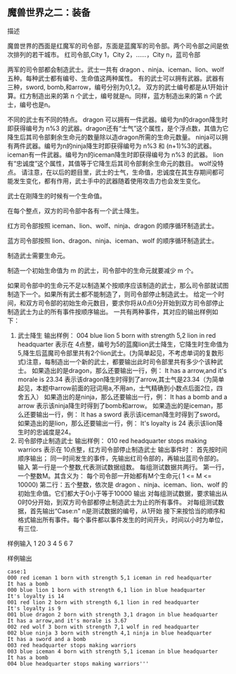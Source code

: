 魔兽世界之二：装备
---
描述

魔兽世界的西面是红魔军的司令部，东面是蓝魔军的司令部。两个司令部之间是依次排列的若干城市。
红司令部,City 1，City 2，……，City n，蓝司令部

两军的司令部都会制造武士。武士一共有 dragon 、ninja、iceman、lion、wolf 五种。每种武士都有编号、生命值这两种属性。
有的武士可以拥有武器。武器有三种，sword, bomb,和arrow，编号分别为0,1,2。
双方的武士编号都是从1开始计算。红方制造出来的第 n 个武士，编号就是n。同样，蓝方制造出来的第 n 个武士，编号也是n。

不同的武士有不同的特点。
dragon 可以拥有一件武器。编号为n的dragon降生时即获得编号为 n%3 的武器。dragon还有“士气”这个属性，是个浮点数，其值为它降生后其司令部剩余生命元的数量除以造dragon所需的生命元数量。
ninja可以拥有两件武器。编号为n的ninja降生时即获得编号为 n%3 和 (n+1)%3的武器。
iceman有一件武器。编号为n的iceman降生时即获得编号为 n%3 的武器。
lion 有“忠诚度”这个属性，其值等于它降生后其司令部剩余生命元的数目。
wolf没特点。
请注意，在以后的题目里，武士的士气，生命值，忠诚度在其生存期间都可能发生变化，都有作用，武士手中的武器随着使用攻击力也会发生变化。
                                        
武士在刚降生的时候有一个生命值。
                                            
在每个整点，双方的司令部中各有一个武士降生。
                                                
红方司令部按照 iceman、lion、wolf、ninja、dragon 的顺序循环制造武士。
                                                    
蓝方司令部按照 lion、dragon、ninja、iceman、wolf 的顺序循环制造武士。
                                                        
制造武士需要生命元。
                                                            
制造一个初始生命值为 m 的武士，司令部中的生命元就要减少 m 个。
                                                                
如果司令部中的生命元不足以制造某个按顺序应该制造的武士，那么司令部就试图制造下一个。如果所有武士都不能制造了，则司令部停止制造武士。
给定一个时间，和双方司令部的初始生命元数目，要求你将从0点0分开始到双方司令部停止制造武士为止的所有事件按顺序输出。
一共有两种事件，其对应的输出样例如下：
                                                                            
1) 武士降生
   输出样例： 004 blue lion 5 born with strength 5,2 lion in red headquarter
   表示在 4点整，编号为5的蓝魔lion武士降生，它降生时生命值为5,降生后蓝魔司令部里共有2个lion武士。(为简单起见，不考虑单词的复数形式)注意，每制造出一个新的武士，都要输出此时司令部里共有多少个该种武士。
   如果造出的是dragon，那么还要输出一行，例：
   It has a arrow,and it's morale is 23.34
   表示该dragon降生时得到了arrow,其士气是23.34（为简单起见，本题中arrow前面的冠词用a,不用an，士气精确到小数点后面2位，四舍五入）
   如果造出的是ninja，那么还要输出一行，例：
   It has a bomb and a arrow
   表示该ninja降生时得到了bomb和arrow。
   如果造出的是iceman，那么还要输出一行，例：
   It has a sword
   表示该iceman降生时得到了sword。
   如果造出的是lion，那么还要输出一行，例：
   It's loyalty is 24
   表示该lion降生时的忠诚度是24。
2) 司令部停止制造武士
   输出样例： 010 red headquarter stops making warriors
   表示在 10点整，红方司令部停止制造武士
输出事件时：
 首先按时间顺序输出；
 同一时间发生的事件，先输出红司令部的，再输出蓝司令部的。
 输入
 第一行是一个整数,代表测试数据组数。
 每组测试数据共两行。
 第一行，一个整数M。其含义为： 每个司令部一开始都有M个生命元( 1 <= M <= 10000)
 第二行：五个整数，依次是 dragon 、ninja、iceman、lion、wolf 的初始生命值。它们都大于0小于等于10000
 输出
   对每组测试数据，要求输出从0时0分开始，到双方司令部都停止制造武士为止的所有事件。
   对每组测试数据，首先输出“Case:n" n是测试数据的编号，从1开始
   接下来按恰当的顺序和格式输出所有事件。每个事件都以事件发生的时间开头，时间以小时为单位，有三位.

样例输入
    1
    20
    3 4 5 6 7

样例输出

    case:1
    000 red iceman 1 born with strength 5,1 iceman in red headquarter
    It has a bomb
    000 blue lion 1 born with strength 6,1 lion in blue headquarter
    It's loyalty is 14
    001 red lion 2 born with strength 6,1 lion in red headquarter
    It's loyalty is 9
    001 blue dragon 2 born with strength 3,1 dragon in blue headquarter
    It has a arrow,and it's morale is 3.67
    002 red wolf 3 born with strength 7,1 wolf in red headquarter
    002 blue ninja 3 born with strength 4,1 ninja in blue headquarter
    It has a sword and a bomb
    003 red headquarter stops making warriors
    003 blue iceman 4 born with strength 5,1 iceman in blue headquarter
    It has a bomb
    004 blue headquarter stops making warriors'''
